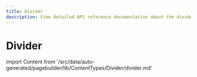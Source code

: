 ```yaml
---
title: Divider
description: View detailed API reference documentation about the divider content type of the Page Builder component for PWA Studio storefront projects.
---
```


# Divider

<!--
The reference doc content is generated automatically from the source code.
To update this section, update the doc blocks in the source code
-->

import Content from '/src/data/auto-generated/pagebuilder/lib/ContentTypes/Divider/divider.md'

<Content />
